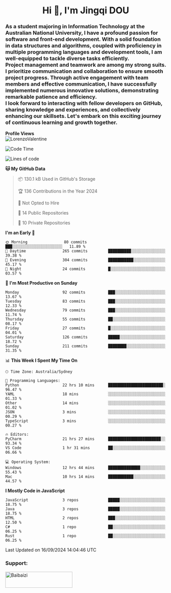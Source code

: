 <h1 align="center">Hi 👋, I'm Jingqi DOU</h1>
<h3 align="left">
As a student majoring in Information Technology at the Australian National University, I have a profound passion for software and front-end development. With a solid foundation in data structures and algorithms, coupled with proficiency in multiple programming languages and development tools, I am well-equipped to tackle diverse tasks efficiently. <br>
Project management and teamwork are among my strong suits. I prioritize communication and collaboration to ensure smooth project progress. Through active engagement with team members and effective communication, I have successfully implemented numerous innovative solutions, demonstrating remarkable patience and efficiency.<br>
I look forward to interacting with fellow developers on GitHub, sharing knowledge and experiences, and collectively enhancing our skillsets. Let's embark on this exciting journey of continuous learning and growth together.
</h3>

**Profile Views**<br>
<img src="https://count.getloli.com/get/@:name" alt="LorenzoValentine" theme="rule34" />


<!--START_SECTION:waka-->
![Code Time](http://img.shields.io/badge/Code%20Time-841%20hrs%2017%20mins-blue)

![Lines of code](https://img.shields.io/badge/From%20Hello%20World%20I%27ve%20Written-392.4%20thousand%20lines%20of%20code-blue)

**🐱 My GitHub Data** 

> 📦 130.1 kB Used in GitHub's Storage 
 > 
> 🏆 136 Contributions in the Year 2024
 > 
> 🚫 Not Opted to Hire
 > 
> 📜 14 Public Repositories 
 > 
> 🔑 10 Private Repositories 
 > 
**I'm an Early 🐤** 

```text
🌞 Morning                80 commits          ███░░░░░░░░░░░░░░░░░░░░░░   11.89 % 
🌆 Daytime                265 commits         ██████████░░░░░░░░░░░░░░░   39.38 % 
🌃 Evening                304 commits         ███████████░░░░░░░░░░░░░░   45.17 % 
🌙 Night                  24 commits          █░░░░░░░░░░░░░░░░░░░░░░░░   03.57 % 
```
📅 **I'm Most Productive on Sunday** 

```text
Monday                   92 commits          ███░░░░░░░░░░░░░░░░░░░░░░   13.67 % 
Tuesday                  83 commits          ███░░░░░░░░░░░░░░░░░░░░░░   12.33 % 
Wednesday                79 commits          ███░░░░░░░░░░░░░░░░░░░░░░   11.74 % 
Thursday                 55 commits          ██░░░░░░░░░░░░░░░░░░░░░░░   08.17 % 
Friday                   27 commits          █░░░░░░░░░░░░░░░░░░░░░░░░   04.01 % 
Saturday                 126 commits         █████░░░░░░░░░░░░░░░░░░░░   18.72 % 
Sunday                   211 commits         ████████░░░░░░░░░░░░░░░░░   31.35 % 
```


📊 **This Week I Spent My Time On** 

```text
🕑︎ Time Zone: Australia/Sydney

💬 Programming Languages: 
Python                   22 hrs 10 mins      ████████████████████████░   96.47 % 
YAML                     18 mins             ░░░░░░░░░░░░░░░░░░░░░░░░░   01.33 % 
Other                    14 mins             ░░░░░░░░░░░░░░░░░░░░░░░░░   01.02 % 
JSON                     3 mins              ░░░░░░░░░░░░░░░░░░░░░░░░░   00.29 % 
TypeScript               3 mins              ░░░░░░░░░░░░░░░░░░░░░░░░░   00.27 % 

🔥 Editors: 
PyCharm                  21 hrs 27 mins      ███████████████████████░░   93.34 % 
VS Code                  1 hr 31 mins        ██░░░░░░░░░░░░░░░░░░░░░░░   06.66 % 

💻 Operating System: 
Windows                  12 hrs 44 mins      ██████████████░░░░░░░░░░░   55.43 % 
Mac                      10 hrs 14 mins      ███████████░░░░░░░░░░░░░░   44.57 % 
```

**I Mostly Code in JavaScript** 

```text
JavaScript               3 repos             █████░░░░░░░░░░░░░░░░░░░░   18.75 % 
Java                     3 repos             █████░░░░░░░░░░░░░░░░░░░░   18.75 % 
HTML                     2 repos             ███░░░░░░░░░░░░░░░░░░░░░░   12.50 % 
C#                       1 repo              ██░░░░░░░░░░░░░░░░░░░░░░░   06.25 % 
Rust                     1 repo              ██░░░░░░░░░░░░░░░░░░░░░░░   06.25 % 
```




 Last Updated on 16/09/2024 14:04:46 UTC
<!--END_SECTION:waka-->

<!-- [![willianrod's wakatime stats](https://github-readme-stats.vercel.app/api/wakatime?username=lorenzoval2050)](https://github.com/anuraghazra/github-readme-stats) -->


<h3 align="left">Support:</h3>
<p><a href="https://www.buymeacoffee.com/Baibaizi"> <img align="left" src="https://cdn.buymeacoffee.com/buttons/v2/default-yellow.png" height="50" width="210" alt="Baibaizi" /></a></p><br><br>
